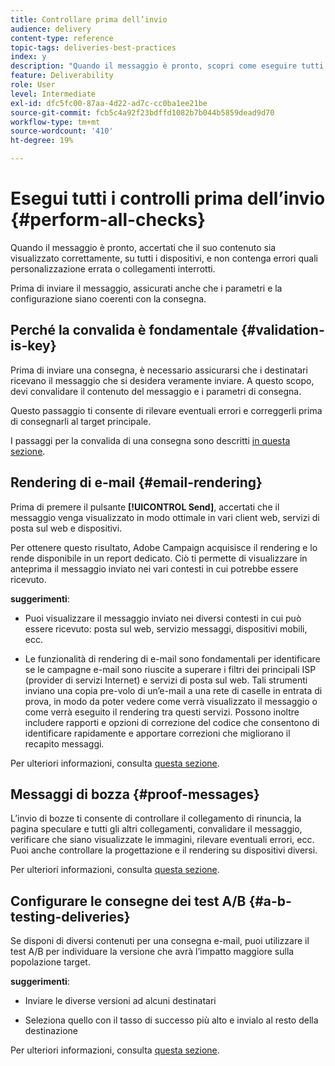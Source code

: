 ```yaml
---
title: Controllare prima dell’invio
audience: delivery
content-type: reference
topic-tags: deliveries-best-practices
index: y
description: "Quando il messaggio è pronto, scopri come eseguire tutti i controlli prima di inviarlo"
feature: Deliverability
role: User
level: Intermediate
exl-id: dfc5fc00-87aa-4d22-ad7c-cc0ba1ee21be
source-git-commit: fcb5c4a92f23bdffd1082b7b044b5859dead9d70
workflow-type: tm+mt
source-wordcount: '410'
ht-degree: 19%

---
```


# Esegui tutti i controlli prima dell’invio {#perform-all-checks}

Quando il messaggio è pronto, accertati che il suo contenuto sia visualizzato correttamente, su tutti i dispositivi, e non contenga errori quali personalizzazione errata o collegamenti interrotti.

Prima di inviare il messaggio, assicurati anche che i parametri e la configurazione siano coerenti con la consegna.

## Perché la convalida è fondamentale {#validation-is-key}

Prima di inviare una consegna, è necessario assicurarsi che i destinatari ricevano il messaggio che si desidera veramente inviare. A questo scopo, devi convalidare il contenuto del messaggio e i parametri di consegna.

Questo passaggio ti consente di rilevare eventuali errori e correggerli prima di consegnarli al target principale.

I passaggi per la convalida di una consegna sono descritti [in questa sezione](../../sending/using/get-started-sending-messages.md#prepare-test-send).

## Rendering di e-mail {#email-rendering}

Prima di premere il pulsante **[!UICONTROL Send]**, accertati che il messaggio venga visualizzato in modo ottimale in vari client web, servizi di posta sul web e dispositivi.

Per ottenere questo risultato, Adobe Campaign acquisisce il rendering e lo rende disponibile in un report dedicato. Ciò ti permette di visualizzare in anteprima il messaggio inviato nei vari contesti in cui potrebbe essere ricevuto.

**suggerimenti**:

* Puoi visualizzare il messaggio inviato nei diversi contesti in cui può essere ricevuto: posta sul web, servizio messaggi, dispositivi mobili, ecc.

* Le funzionalità di rendering di e-mail sono fondamentali per identificare se le campagne e-mail sono riuscite a superare i filtri dei principali ISP (provider di servizi Internet) e servizi di posta sul web. Tali strumenti inviano una copia pre-volo di un’e-mail a una rete di caselle in entrata di prova, in modo da poter vedere come verrà visualizzato il messaggio o come verrà eseguito il rendering tra questi servizi. Possono inoltre includere rapporti e opzioni di correzione del codice che consentono di identificare rapidamente e apportare correzioni che migliorano il recapito messaggi.

Per ulteriori informazioni, consulta [questa sezione](../../sending/using/email-rendering.md).

## Messaggi di bozza {#proof-messages}

L’invio di bozze ti consente di controllare il collegamento di rinuncia, la pagina speculare e tutti gli altri collegamenti, convalidare il messaggio, verificare che siano visualizzate le immagini, rilevare eventuali errori, ecc. Puoi anche controllare la progettazione e il rendering su dispositivi diversi.

Per ulteriori informazioni, consulta [questa sezione](../../sending/using/sending-proofs.md).

## Configurare le consegne dei test A/B {#a-b-testing-deliveries}

Se disponi di diversi contenuti per una consegna e-mail, puoi utilizzare il test A/B per individuare la versione che avrà l’impatto maggiore sulla popolazione target.

**suggerimenti**:

* Inviare le diverse versioni ad alcuni destinatari

* Seleziona quello con il tasso di successo più alto e invialo al resto della destinazione

Per ulteriori informazioni, consulta [questa sezione](../../channels/using/designing-an-a-b-test-email.md).
